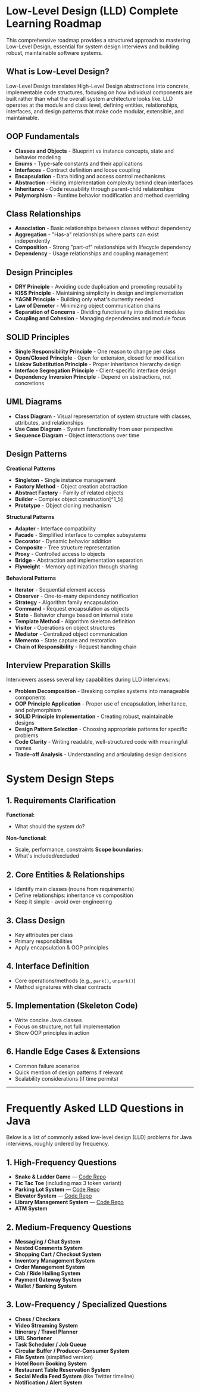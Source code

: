 # Low-Level Design (LLD) Complete Learning Roadmap

This comprehensive roadmap provides a structured approach to mastering Low-Level Design, essential for system design interviews and building robust, maintainable software systems.

## What is Low-Level Design?
Low-Level Design translates High-Level Design abstractions into concrete, implementable code structures, focusing on how individual components are built rather than what the overall system architecture looks like. LLD operates at the module and class level, defining entities, relationships, interfaces, and design patterns that make code modular, extensible, and maintainable.

## OOP Fundamentals
- **Classes and Objects** - Blueprint vs instance concepts, state and behavior modeling
- **Enums** - Type-safe constants and their applications
- **Interfaces** - Contract definition and loose coupling
- **Encapsulation** - Data hiding and access control mechanisms
- **Abstraction** - Hiding implementation complexity behind clean interfaces
- **Inheritance** - Code reusability through parent-child relationships
- **Polymorphism** - Runtime behavior modification and method overriding

## Class Relationships

- **Association** - Basic relationships between classes without dependency
- **Aggregation** - "Has-a" relationships where parts can exist independently
- **Composition** - Strong "part-of" relationships with lifecycle dependency
- **Dependency** - Usage relationships and coupling management

## Design Principles

- **DRY Principle** - Avoiding code duplication and promoting reusability
- **KISS Principle** - Maintaining simplicity in design and implementation
- **YAGNI Principle** - Building only what's currently needed
- **Law of Demeter** - Minimizing object communication chains
- **Separation of Concerns** - Dividing functionality into distinct modules
- **Coupling and Cohesion** - Managing dependencies and module focus

## SOLID Principles

- **Single Responsibility Principle** - One reason to change per class
- **Open/Closed Principle** - Open for extension, closed for modification
- **Liskov Substitution Principle** - Proper inheritance hierarchy design
- **Interface Segregation Principle** - Client-specific interface design
- **Dependency Inversion Principle** - Depend on abstractions, not concretions


## UML Diagrams

- **Class Diagram** - Visual representation of system structure with classes, attributes, and relationships
- **Use Case Diagram** - System functionality from user perspective
- **Sequence Diagram** - Object interactions over time

## Design Patterns

**Creational Patterns**

- **Singleton** - Single instance management
- **Factory Method** - Object creation abstraction
- **Abstract Factory** - Family of related objects
- **Builder** - Complex object construction[^1_5]
- **Prototype** - Object cloning mechanism

**Structural Patterns**

- **Adapter** - Interface compatibility
- **Facade** - Simplified interface to complex subsystems
- **Decorator** - Dynamic behavior addition
- **Composite** - Tree structure representation
- **Proxy** - Controlled access to objects
- **Bridge** - Abstraction and implementation separation
- **Flyweight** - Memory optimization through sharing

**Behavioral Patterns**

- **Iterator** - Sequential element access
- **Observer** - One-to-many dependency notification
- **Strategy** - Algorithm family encapsulation
- **Command** - Request encapsulation as objects
- **State** - Behavior change based on internal state
- **Template Method** - Algorithm skeleton definition
- **Visitor** - Operations on object structures
- **Mediator** - Centralized object communication
- **Memento** - State capture and restoration
- **Chain of Responsibility** - Request handling chain

## Interview Preparation Skills

Interviewers assess several key capabilities during LLD interviews:

- **Problem Decomposition** - Breaking complex systems into manageable components
- **OOP Principle Application** - Proper use of encapsulation, inheritance, and polymorphism
- **SOLID Principle Implementation** - Creating robust, maintainable designs
- **Design Pattern Selection** - Choosing appropriate patterns for specific problems
- **Code Clarity** - Writing readable, well-structured code with meaningful names
- **Trade-off Analysis** - Understanding and articulating design decisions

# System Design Steps

## 1. Requirements Clarification

**Functional:**  
- What should the system do?
  
**Non-functional:**  
- Scale, performance, constraints
**Scope boundaries:**  
- What's included/excluded

## 2. Core Entities & Relationships

- Identify main classes (nouns from requirements)  
- Define relationships: inheritance vs composition  
- Keep it simple - avoid over-engineering

## 3. Class Design

- Key attributes per class  
- Primary responsibilities  
- Apply encapsulation & OOP principles

## 4. Interface Definition

- Core operations/methods (e.g., `park()`, `unpark()`)  
- Method signatures with clear contracts

## 5. Implementation (Skeleton Code)

- Write concise Java classes  
- Focus on structure, not full implementation  
- Show OOP principles in action

## 6. Handle Edge Cases & Extensions

- Common failure scenarios  
- Quick mention of design patterns if relevant  
- Scalability considerations (if time permits)

---

# Frequently Asked LLD Questions in Java

Below is a list of commonly asked low-level design (LLD) problems for Java interviews, roughly ordered by frequency.

## 1. High-Frequency Questions
- **Snake & Ladder Game** — [Code Repo](https://github.com/carefree-ladka/low-level-design-Interview-Prep/tree/main/src/snakeandladder)  
- **Tic Tac Toe** (including max 3 token variant)  
- **Parking Lot System** — [Code Repo](https://github.com/carefree-ladka/low-level-design-Interview-Prep/tree/main/src/parkinglot)  
- **Elevator System** — [Code Repo](https://github.com/carefree-ladka/low-level-design-Interview-Prep/tree/main/src/elevatorsystem)  
- **Library Management System** — [Code Repo](https://github.com/carefree-ladka/low-level-design-Interview-Prep/tree/main/src/bookslibrary)  
- **ATM System**

## 2. Medium-Frequency Questions
- **Messaging / Chat System**
- **Nested Comments System**
- **Shopping Cart / Checkout System**
- **Inventory Management System**
- **Order Management System**
- **Cab / Ride Hailing System**
- **Payment Gateway System**
- **Wallet / Banking System**

## 3. Low-Frequency / Specialized Questions
- **Chess / Checkers**
- **Video Streaming System**
- **Itinerary / Travel Planner**
- **URL Shortener**
- **Task Scheduler / Job Queue**
- **Circular Buffer / Producer-Consumer System**
- **File System** (simplified version)
- **Hotel Room Booking System**
- **Restaurant Table Reservation System**
- **Social Media Feed System** (like Twitter timeline)
- **Notification / Alert System**






